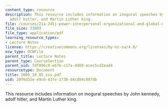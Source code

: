 ```yaml
---
content_type: resource
description: This resource includes information on inogural speeches by John kennedy,
  adolf hitler, and Martin Luther king.
file: /courses/21a-245j-power-interpersonal-organizational-and-global-dimensions-fall-2005/20f6d33ee9c643fe2738d4cd04c987db_2005_10_05_sss.pdf
file_size: 33803
file_type: application/pdf
learning_resource_types:
- Lecture Notes
license: https://creativecommons.org/licenses/by-nc-sa/4.0/
ocw_type: OCWFile
parent_title: Lecture Notes
parent_type: CourseSection
parent_uid: fdf096c9-e67b-c17a-4d60-acec5cd2ead4
resourcetype: Document
title: 2005_10_05_sss.pdf
uid: 20f6d33e-e9c6-43fe-2738-d4cd04c987db
---
```

This resource includes information on inogural speeches by John kennedy, adolf hitler, and Martin Luther king.